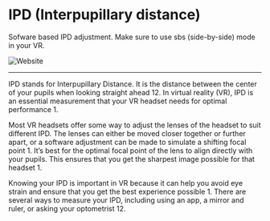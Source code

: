 # IPD (Interpupillary distance)

Sofware based IPD adjustment. Make sure to use sbs (side-by-side) mode in your VR.

![Website](https://img.shields.io/website?url=https%3A%2F%2Femircanerkul.github.io%2Fipd%2F&up_message=Online!&style=flat-square&label=Use%20Software%20Based%20IPD%20Adjustment)


---

IPD stands for Interpupillary Distance. It is the distance between the center of your pupils when looking straight ahead 12. In virtual reality (VR), IPD is an essential measurement that your VR headset needs for optimal performance 1.

Most VR headsets offer some way to adjust the lenses of the headset to suit different IPD. The lenses can either be moved closer together or further apart, or a software adjustment can be made to simulate a shifting focal point 1. It’s best for the optimal focal point of the lens to align directly with your pupils. This ensures that you get the sharpest image possible for that headset 1.

Knowing your IPD is important in VR because it can help you avoid eye strain and ensure that you get the best experience possible 1. There are several ways to measure your IPD, including using an app, a mirror and ruler, or asking your optometrist 12.